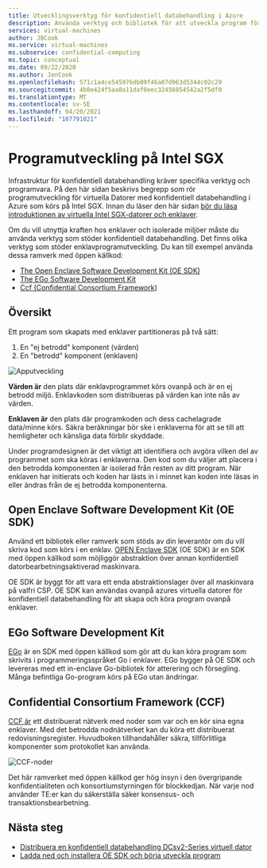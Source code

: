 ```yaml
---
title: Utvecklingsverktyg för konfidentiell databehandling i Azure
description: Använda verktyg och bibliotek för att utveckla program för konfidentiell databehandling
services: virtual-machines
author: JBCook
ms.service: virtual-machines
ms.subservice: confidential-computing
ms.topic: conceptual
ms.date: 09/22/2020
ms.author: JenCook
ms.openlocfilehash: 571c1a4ce545976db09f46a07d963d5344c02c29
ms.sourcegitcommit: 4b0e424f5aa8a11daf0eec32456854542a2f5df0
ms.translationtype: MT
ms.contentlocale: sv-SE
ms.lasthandoff: 04/20/2021
ms.locfileid: "107791021"
---
```

# <a name="application-development-on-intel-sgx"></a>Programutveckling på Intel SGX 


Infrastruktur för konfidentiell databehandling kräver specifika verktyg och programvara. På den här sidan beskrivs begrepp som rör programutveckling för virtuella Datorer med konfidentiell databehandling i Azure som körs på Intel SGX. Innan du läser den här sidan [bör du läsa introduktionen av virtuella Intel SGX-datorer och enklaver](confidential-computing-enclaves.md). 

Om du vill utnyttja kraften hos enklaver och isolerade miljöer måste du använda verktyg som stöder konfidentiell databehandling. Det finns olika verktyg som stöder enklavprogramutveckling. Du kan till exempel använda dessa ramverk med öppen källkod: 

- [The Open Enclave Software Development Kit (OE SDK)](#oe-sdk)
- [The EGo Software Development Kit](#ego)
- [Ccf (Confidential Consortium Framework)](#ccf)

## <a name="overview"></a>Översikt

Ett program som skapats med enklaver partitioneras på två sätt:

1. En "ej betrodd" komponent (värden)
1. En "betrodd" komponent (enklaven)


![Apputveckling](media/application-development/oe-sdk.png)


**Värden är** den plats där enklavprogrammet körs ovanpå och är en ej betrodd miljö. Enklavkoden som distribueras på värden kan inte nås av värden. 

**Enklaven är** den plats där programkoden och dess cachelagrade data/minne körs. Säkra beräkningar bör ske i enklaverna för att se till att hemligheter och känsliga data förblir skyddade. 


Under programdesignen är det viktigt att identifiera och avgöra vilken del av programmet som ska köras i enklaverna. Den kod som du väljer att placera i den betrodda komponenten är isolerad från resten av ditt program. När enklaven har initierats och koden har lästs in i minnet kan koden inte läsas in eller ändras från de ej betrodda komponenterna. 

## <a name="open-enclave-software-development-kit-oe-sdk"></a>Open Enclave Software Development Kit (OE SDK) <a id="oe-sdk"></a>

Använd ett bibliotek eller ramverk som stöds av din leverantör om du vill skriva kod som körs i en enklav. [OPEN Enclave SDK](https://github.com/openenclave/openenclave) (OE SDK) är en SDK med öppen källkod som möjliggör abstraktion över annan konfidentiell datorbearbetningsaktiverad maskinvara. 

OE SDK är byggt för att vara ett enda abstraktionslager över all maskinvara på valfri CSP. OE SDK kan användas ovanpå azures virtuella datorer för konfidentiell databehandling för att skapa och köra program ovanpå enklaver.

## <a name="ego-software-development-kit"></a>EGo Software Development Kit <a id="ego"></a>

[EGo](https://ego.dev/) är en SDK med öppen källkod som gör att du kan köra program som skrivits i programmeringsspråket Go i enklaver. EGo bygger på OE SDK och levereras med ett in-enclave Go-bibliotek för atterering och försegling. Många befintliga Go-program körs på EGo utan ändringar.  

## <a name="confidential-consortium-framework-ccf"></a>Confidential Consortium Framework (CCF) <a id="ccf"></a>

[CCF är](https://github.com/Microsoft/CCF) ett distribuerat nätverk med noder som var och en kör sina egna enklaver. Med det betrodda nodnätverket kan du köra ett distribuerat redovisningsregister. Huvudboken tillhandahåller säkra, tillförlitliga komponenter som protokollet kan använda. 

![CCF-noder](media/application-development/ccf.png)

Det här ramverket med öppen källkod ger hög insyn i den övergripande konfidentialiteten och konsortiumstyrningen för blockkedjan. När varje nod använder TE:er kan du säkerställa säker konsensus- och transaktionsbearbetning.


## <a name="next-steps"></a>Nästa steg 
- [Distribuera en konfidentiell databehandling DCsv2-Series virtuell dator](quick-create-portal.md)
- [Ladda ned och installera OE SDK och börja utveckla program](https://github.com/openenclave/openenclave)
